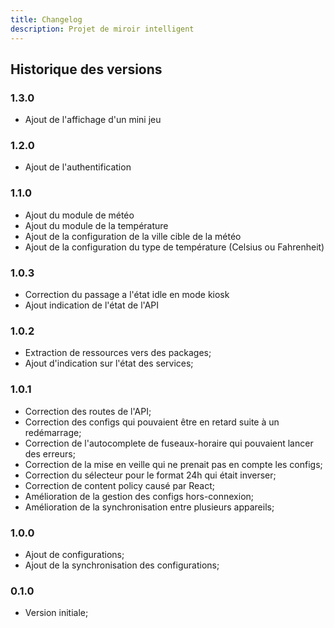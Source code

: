 ```yaml
---
title: Changelog
description: Projet de miroir intelligent
---
```


## Historique des versions
### 1.3.0
  - Ajout de l'affichage d'un mini jeu

### 1.2.0
  - Ajout de l'authentification

### 1.1.0
  - Ajout du module de météo
  - Ajout du module de la température
  - Ajout de la configuration de la ville cible de la météo
  - Ajout de la configuration du type de température (Celsius ou Fahrenheit)

### 1.0.3
  - Correction du passage a l'état idle en mode kiosk
  - Ajout indication de l'état de l'API
  
### 1.0.2
  - Extraction de ressources vers des packages;
  - Ajout d'indication sur l'état des services;
  
### 1.0.1
  - Correction des routes de l'API;
  - Correction des configs qui pouvaient être en retard suite à un redémarrage;
  - Correction de l'autocomplete de fuseaux-horaire qui pouvaient lancer des erreurs;
  - Correction de la mise en veille qui ne prenait pas en compte les configs;
  - Correction du sélecteur pour le format 24h qui était inverser;
  - Correction de content policy causé par React;
  - Amélioration de la gestion des configs hors-connexion;
  - Amélioration de la synchronisation entre plusieurs appareils;
  
### 1.0.0
  - Ajout de configurations;
  - Ajout de la synchronisation des configurations;

### 0.1.0
  - Version initiale;
  